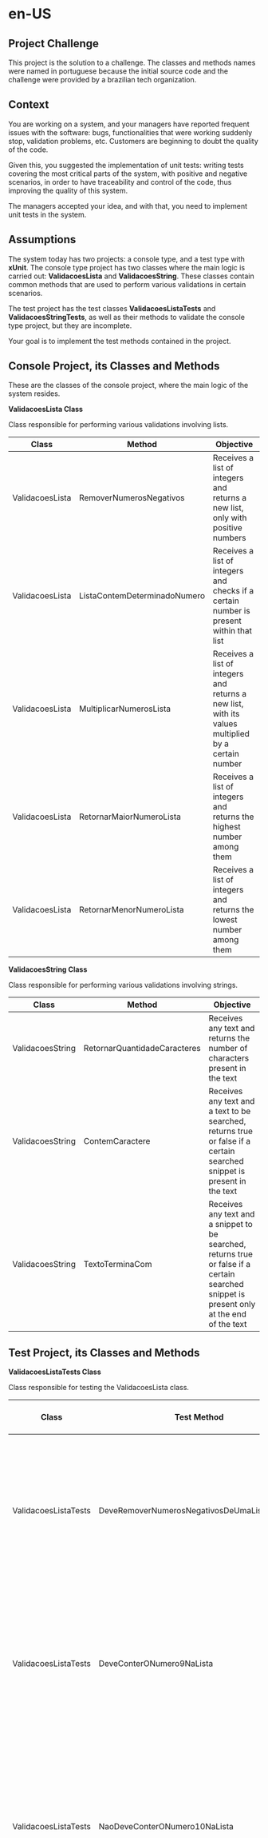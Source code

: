 # en-US
## Project Challenge
This project is the solution to a challenge. The classes and methods names were named in portuguese because the initial source code and the challenge were provided by a brazilian tech organization.

## Context
You are working on a system, and your managers have reported frequent issues with the software: bugs, functionalities that were working suddenly stop, validation problems, etc. Customers are beginning to doubt the quality of the code.

Given this, you suggested the implementation of unit tests: writing tests covering the most critical parts of the system, with positive and negative scenarios, in order to have traceability and control of the code, thus improving the quality of this system.

The managers accepted your idea, and with that, you need to implement unit tests in the system.

## Assumptions
The system today has two projects: a console type, and a test type with **xUnit**. The console type project has two classes where the main logic is carried out: **ValidacoesLista** and **ValidacoesString**. These classes contain common methods that are used to perform various validations in certain scenarios.

The test project has the test classes **ValidacoesListaTests** and **ValidacoesStringTests**, as well as their methods to validate the console type project, but they are incomplete.

Your goal is to implement the test methods contained in the project.

## Console Project, its Classes and Methods

These are the classes of the console project, where the main logic of the system resides.

**ValidacoesLista Class**

Class responsible for performing various validations involving lists.

| Class            | Method                       | Objective                                                                                                                 |
|----------------- |----------------------------- |------------------------------------------------------------------------------------------------------------------------- |
| ValidacoesLista  | RemoverNumerosNegativos      | Receives a list of integers and returns a new list, only with positive numbers                                           |
| ValidacoesLista  | ListaContemDeterminadoNumero | Receives a list of integers and checks if a certain number is present within that list                                   |
| ValidacoesLista  | MultiplicarNumerosLista      | Receives a list of integers and returns a new list, with its values multiplied by a certain number                       |
| ValidacoesLista  | RetornarMaiorNumeroLista     | Receives a list of integers and returns the highest number among them                                                    |
| ValidacoesLista  | RetornarMenorNumeroLista     | Receives a list of integers and returns the lowest number among them                                                     |

**ValidacoesString Class**

Class responsible for performing various validations involving strings.

| Class            | Method                       | Objective                                                                                                                 |
|----------------- |----------------------------- |-------------------------------------------------------------------------------------------------------------------------- |
| ValidacoesString | RetornarQuantidadeCaracteres | Receives any text and returns the number of characters present in the text                                                |
| ValidacoesString | ContemCaractere              | Receives any text and a text to be searched, returns true or false if a certain searched snippet is present in the text   |
| ValidacoesString | TextoTerminaCom              | Receives any text and a snippet to be searched, returns true or false if a certain searched snippet is present only at the end of the text |

## Test Project, its Classes and Methods

**ValidacoesListaTests Class**

Class responsible for testing the ValidacoesLista class.

| Class                 | Test Method                                 | Expected Test Result                                                                                                      |
|---------------------- |-------------------------------------------- |------------------------------------------------------------------------------------------------------------------------- |
| ValidacoesListaTests  | DeveRemoverNumerosNegativosDeUmaLista       | When passing a list with several numbers, including positive and negative, it should return a new list only with positive numbers |
| ValidacoesListaTests  | DeveConterONumero9NaLista                   | When passing a list with several numbers, including the number 9, it should return true, as it found the 9 in the list  |
| ValidacoesListaTests  | NaoDeveConterONumero10NaLista               | When passing a list with several numbers, but without the number 10, it should return false, as it did not find the 10 in the list |
| ValidacoesListaTests  | DeveMultiplicarOsElementosDaListaPor2       | When passing a list of integers, it should return a new list, with all elements of the list multiplied by 2              |
| ValidacoesListaTests  | DeveRetornar9ComoMaiorNumeroDaLista         | When passing a list of integers, the largest being 9, it should return 9 as the largest element within that list         |
| ValidacoesListaTests  | DeveRetornarOitoNegativoComoMenorNumeroDaList | When passing a list of integers, the smallest being -8, it should return -8 as the smallest element within that list     |

**ValidacoesStringTests Class**

Class responsible for testing the ValidacoesString class.

| Class                  | Test Method                                  | Expected Test Result                                                                                                      |
|----------------------- |--------------------------------------------- |-------------------------------------------------------------------------------------------------------------------------- |
| ValidacoesStringTests  | DeveRetornar6QuantidadeCaracteresDaPalavraMatrix | When passing a text written with the word "Matrix", it should return the number 6, representing 6 characters present in the word |
| ValidacoesStringTests  | DeveContemAPalavraQualquerNoTexto            | When passing a text written "This is any text" and searching for the word "any", it should return true because the word exists in the text |
| ValidacoesStringTests  | NaoDeveConterAPalavraTesteNoTexto            | When passing a text written "This is any text" and searching for the word "test", it should return false because the word does not exist in the text |
| ValidacoesStringTests  | TextoDeveTerminarComAPalavraProcurado        | When passing a text written "Beginning, middle, and end of the sought text" and searching for the word "sought", it should return true because the word exists in the text and is included at the end of the text |

## Project Structure

The project is structured as follows:

![Métodos Swagger](Imagens/projeto.png)

## Solution
The test code is halfway done, and you should continue implementing the tests described above, so that in the end, we have a functional test program. Look for the commented word "TODO" in the code, then implement it according to the above rules.

# pt-BR
## Desafio de projeto
Esse projeto é a solução de um desafio.

## Contexto
Você está trabalhando em um sistema, e seus gestores relataram que frequentemente há problemas no software: bugs, funcionalidades que estavam funcionando de repente não funcionam mais, problemas de validações, entre outros. Os clientes já começam a duvidar da qualidade do código.

Feito isso, você sugeriu a implementação de testes unitários: escrever testes cobrindo as partes mais críticas do sistema, com cenários positivos e negativos, a fim de ter uma rastreabilidade e controle do código, melhorando assim a qualidade desse sistema.

Os gestores aceitaram a sua ideia, e com isso, você precisa implementar testes unitários no sistema.

## Premissas
O sistema hoje possui dois projetos: um do tipo console, e um do tipo testes com **xUnit**. O projeto do tipo console possui duas classes em que são realizadas as lógicas principais: **ValidacoesLista** e **ValidacoesString**. Essas classes contém métodos em comum que são usados para realizar diversas validações em determinados cenários.

O projeto de testes possui as classes de teste **ValidacoesListaTests** e **ValidacoesStringTests**, assim como seus métodos para validar o projeto do tipo console, porém estão incompletos. 

O seu objetivo é implementar os métodos de testes contidos no projeto.

## Projeto Console, suas classes e métodos

Essas são as classes do projeto console, onde fica a principal lógica do sistema.

**Classe ValidaçõesLista**

Classe responsável por realizar diversas validações envolvendo listas.

| Classe          | Método                       | Objetivo                                                                                                                |
|---------------- |------------------------------|-------------------------------------------------------------------------------------------------------------------------|
| ValidacoesLista | RemoverNumerosNegativos      | Recebe uma lista de números inteiros e retorna uma nova lista, apenas com os números positivos                          |
| ValidacoesLista | ListaContemDeterminadoNumero | Recebe uma lista de números inteiros e verifica se um determinado número está presente dentro dessa lista               |
| ValidacoesLista | MultiplicarNumerosLista      | Recebe uma lista de números inteiros e retorna uma nova lista, com seus valores múltiplicados por um determinado número |
| ValidacoesLista | RetornarMaiorNumeroLista     | Recebe uma lista de números inteiros e retorna o maior número entre eles                                                |
| ValidacoesLista | RetornarMenorNumeroLista     | Recebe uma lista de números inteiros e retorna o menor número entre eles                                                |

**Classe ValidacoesString**

Classe responsável por realizar diversas validações envolvendo strings.

| Classe           | Método                       | Objetivo                                                                                                                
|------------------|------------------------------|------------------------------------------------------------------------------------------------------------------------------------------------------------|
| ValidacoesString | RetornarQuantidadeCaracteres | Recebe um texto qualquer e retorna a quantidade de caracteres presentes no texto                                                                           |
| ValidacoesString | ContemCaractere              | Recebe um texto qualquer e um texto a ser procurado, retorna verdadeiro ou falso se um determinado trecho procurado está presente no texto                 |
| ValidacoesString | TextoTerminaCom              | Recebe um texto qualquer e um trecho a ser procurado, retorna verdadeiro ou falso se um determinado trecho procurado está presente no final do texto apenas |

## Projeto do tipo teste, suas classes e métodos

**Classe ValidacoesListaTests**

Classe responsável por realizar os testes da classe ValidacoesLista.

| Classe               | Método de teste                               | Resultado esperado do teste
|----------------------|-----------------------------------------------|--------------------------------------------------------------------------------------------------------------------------------------------|
| ValidacoesListaTests | DeveRemoverNumerosNegativosDeUmaLista         | Ao passar uma lista com diversos números, incluindo positivos e negativos, deve ser retornado uma nova lista apenas com números positivos  |
| ValidacoesListaTests | DeveConterONumero9NaLista                     | Ao passar uma lista com diversos números, incluindo o número 9, deve retornar verdadeiro, pois encontrou o 9 na lista                      |
| ValidacoesListaTests | NaoDeveConterONumero10NaLista                 | Ao passar uma lista com diversos números, mas sem o número 10, deve retornar falso, pois não encontrou o 10 na lista                       |
| ValidacoesListaTests | DeveMultiplicarOsElementosDaListaPor2         | Ao passar uma lista de inteiros, deve retornar uma nova lista, com todos os elementos da lista multiplicados por 2                         |
| ValidacoesListaTests | DeveRetornar9ComoMaiorNumeroDaLista           | Ao passar uma lista de números inteiros, sendo o maior deles 9, deve retornar o 9 como maior elemento dentro dessa lista                   |
| ValidacoesListaTests | DeveRetornarOitoNegativoComoMenorNumeroDaList | Ao passar uma lista de números inteiros, sendo o menor deles -8, deve retornar o -8 como menor elemento dentro dessa lista                 |

**Classe ValidacoesStringTests**

Classe responsável por realizar os testes da classe ValidacoesString.

| Classe                | Método de teste                                  | Resultado esperado do teste
|---------------------- |--------------------------------------------------|--------------------------------------------------------------------------------------------------------------------------------------------------------------------------------------------------|
| ValidacoesStringTests | DeveRetornar6QuantidadeCaracteresDaPalavraMatrix | Ao passar um texto escrito a palavra "Matrix", deve retornar o número 6, representando 6 caracteres presentes na palavra                                                                         |
| ValidacoesStringTests | DeveContemAPalavraQualquerNoTexto                | Ao passar um texto escrito "Esse é um texto qualquer" e procurar pela palavra "qualquer", deve retornar verdadeiro pois a palavra existe no texto                                                |
| ValidacoesStringTests | NaoDeveConterAPalavraTesteNoTexto                | Ao passar um texto escrito "Esse é um texto qualquer" e procurar pela palavra "teste", deve retornar falso pois a palavra não existe no texto                                                    |
| ValidacoesStringTests | TextoDeveTerminarComAPalavraProcurado            | Ao passar um texto escrito "Começo, meio e fim do texto procurado" e procurar pela palavra "procurado", deve retornar verdadeiro pois a palavra existe no texto e está inclusa no final do texto |

## Estrutura do projeto

O projeto está estruturado da seguinte maneira:

![Métodos Swagger](Imagens/projeto.png)


## Solução
O código de testes está pela metade, e você deverá dar continuidade implementando os testes descritos acima, para que no final, tenhamos um programa de testes funcional. Procure pela palavra comentada "TODO" no código, em seguida, implemente conforme as regras acima.
